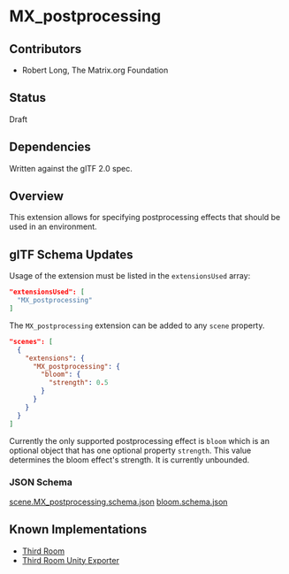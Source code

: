 # MX_postprocessing

## Contributors

- Robert Long, The Matrix.org Foundation

## Status

Draft

## Dependencies

Written against the glTF 2.0 spec.

## Overview

This extension allows for specifying postprocessing effects that should be used in an environment.

## glTF Schema Updates

Usage of the extension must be listed in the `extensionsUsed` array:

```json
"extensionsUsed": [
  "MX_postprocessing"
]
```

The `MX_postprocessing` extension can be added to any `scene` property.

```json
"scenes": [
  {
    "extensions": {
      "MX_postprocessing": {
        "bloom": {
          "strength": 0.5
        }
      }
    }
  }
]
```

Currently the only supported postprocessing effect is `bloom` which is an optional object that has one optional property `strength`. This value determines the bloom effect's strength. It is currently unbounded.

### JSON Schema

[scene.MX_postprocessing.schema.json](./schema/scene.MX_postprocessing.schema.json)
[bloom.schema.json](./schema/bloom.schema.json)

## Known Implementations

- [Third Room](https://thirdroom.io)
- [Third Room Unity Exporter](https://github.com/matrix-org/thirdroom-unity-exporter)
